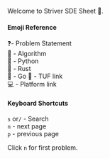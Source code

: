 Welcome to Striver SDE Sheet 🤗. 

 
#### Emoji Reference
❓- Problem Statement  
🧠 - Algorithm  
🐍 - Python  
🦀 - Rust  
🐋 - Go
📘 - TUF link  
💻 - Platform link

#### Keyboard Shortcuts
`s` or`/` - Search  
`n` - next page  
`p` - previous page  

Click `n` for first problem.